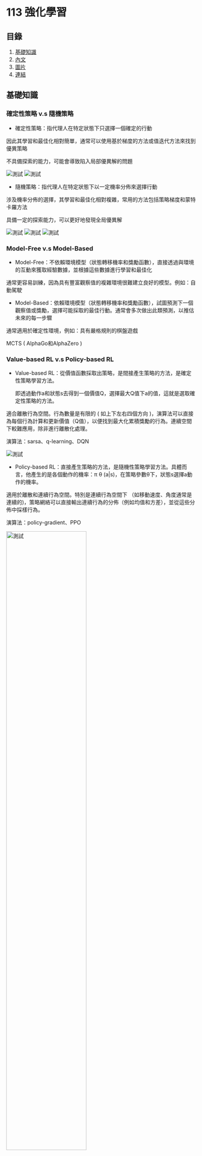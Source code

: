 # 113 強化學習
## 目錄
1. [基礎知識](#基礎知識)
2. [內文](#內文)
3. [圖片](#圖片)
4. [連結](#連結)
   
## 基礎知識

### 確定性策略 v.s 隨機策略
* 確定性策略：指代理人在特定狀態下只選擇一個確定的行動

因此其學習和最佳化相對簡單，通常可以使用基於梯度的方法或值迭代方法來找到優異策略

不具備探索的能力，可能會導致陷入局部優異解的問題

![測試](image/*01.png)
![測試](image/*02.png)

* 隨機策略：指代理人在特定狀態下以一定機率分佈來選擇行動

涉及機率分佈的選擇，其學習和最佳化相對複雜，常用的方法包括策略梯度和蒙特卡羅方法

具備一定的探索能力，可以更好地發現全局優異解

![測試](image/*03.png)
![測試](image/*04.png)
![測試](image/*05.png)

### Model-Free v.s Model-Based
* Model-Free：不依賴環境模型（狀態轉移機率和獎勵函數），直接透過與環境的互動來獲取經驗數據，並根據這些數據進行學習和最佳化

通常更容易訓練，因為具有豐富觀察值的複雜環境很難建立良好的模型。例如：自動駕駛

* Model-Based：依賴環境模型（狀態轉移機率和獎勵函數），試圖預測下一個觀察值或獎勵，選擇可能採取的最佳行動。通常會多次做出此類預測，以推估未來的每一步驟

通常適用於確定性環境，例如：具有嚴格規則的棋盤遊戲

MCTS ( AlphaGo和AlphaZero )

### Value-based RL v.s Policy-based RL
* Value-based RL：從價值函數採取出策略，是間接產生策略的方法，是確定性策略學習方法。
  
  即透過動作a和狀態s去得到一個價值Q，選擇最大Q值下a的值，這就是選取確定性策略的方法。
  
適合離散行為空間。行為數量是有限的 ( 如上下左右四個方向 )，演算法可以直接為每個行為計算和更新價值（Q值），以便找到最大化累積獎勵的行為。連續空間下較難應用，除非進行離散化處理。

演算法：sarsa、q-learning、DQN

![測試](image/*06.png)

* Policy-based RL：直接產生策略的方法，是隨機性策略學習方法。具體而言，他產生的是各個動作的機率：π θ (a|s)，在策略參數θ下，狀態s選擇a動作的機率。

適用於離散和連續行為空間。特別是連續行為空間下 （如移動速度、角度通常是連續的)，策略網絡可以直接輸出連續行為的分佈（例如均值和方差），並從這些分佈中採樣行為。

演算法：policy-gradient、PPO

<img src="image/*07.png" alt="測試" width="65%">

結合Value-based和Policy-based方法，創造出了經典的演員評論家（Actor-Critic、AC）演算法

<img src="image/*08.png" alt="測試" width="50%">

***
### 探索與利用的平衡
* ε-greedy策略

ε 範圍在 [0,1] 之間，用來控制探索的概率

代理人以機率 1-ε 選擇當前優異的行動（利用 Exploitation），以機率 ε 選擇一個隨機行動（探索 Exploration）

在實際應用中，通常會隨著時間逐步減小 ε，這樣智能體在初期可以更多地探索，而在後期逐漸專注於利用現有的知識，從而逐步逼近最優解。

* Softmax

主要作用是將一組輸入值轉換為概率分佈，且總和為1。

Sample 隨機採樣

根據這個概率分佈，從中隨機選擇一個行為。

行為A的概率是0.6，行為B是0.3，行為C是0.1，隨機抽樣會使行為A最有可能被選中，但行為B和C也有機會。

***

### On-policy v.s Off-policy
* On-policy：使用當前的策略來生成數據 ( behavior policy )，並基於這些數據來更新該策略本身 ( target policy )

換句話說，數據收集和學習都在同一個策略上進行，策略和生成數據的來源始終一致。

數據策略一致，策略收斂穩定。因為僅能利用當前策略進行探索，探索的多樣性較低，可能容易陷入局部最優解。

適合在策略需要頻繁更新的情境中使用，例如：遊戲AI

演算法：sarsa

* Off-policy：可以利用其他策略（behavior policy）生成的數據來更新自己想要學習的目標策略 ( target policy )

行為策略和目標策略可以不同，這意味著學習不必依賴當前的策略，而可以從過去的數據或探索性更強的策略中學習。

允許使用過去由其他策略（甚至隨機策略）生成的數據，或通過探索性較高的行為策略來生成更多種類的數據，數據來源較為靈活。行為策略可以與目標策略不同，允許智能體進行更多的探索，從而幫助策略接近全局最優解。但由於兩者的差異，學習過程中可能會產生估計偏差，導致學習效率較低，且算法穩定性較差。

適合需要大量探索的場景，也適合離線數據的利用，例如：醫療決策、離線推薦系統。

演算法：Q-learning、DQN

Model-Free v.s Model-Based → Policy-based RL v.s Value-based

![測試](image/*09.png)

### DDQN(Off-policy) 的脈絡
* DQN
	* Q-Learning 的挑戰：透過估計 Q 值 ( 每個狀態中每個動作的預期獎勵 ) 來最大化累積獎勵的策略。雖然在較簡單的設定中有效，但在具有大型、複雜狀態空間的環境中面臨穩定性和有效性問題。
	* 概念：將 Q-Learning 與深度神經網路結合，以實現在具有高維狀態空間的環境中進行學習。
	* 關鍵創新：
   		* Off-policy：可以利用歷史資料或來自不同策略的資料進行學習。
		* 經驗回放（Experience Replay）：通過儲存代理與環境交互時的經驗，並在訓練過程中隨機從中抽取小批量樣本進行學習打破經驗之間的時間依賴性，減少連續狀態之間的相關性，來增強學習的穩定性。<img src="image/*010.png" alt="測試" width="50%">

  		* 目標網路（Target Network）：單獨的目標網路結構和參數與主網路相同，但它的參數更新頻率較低。用於計算目標 Q 值，目的是增加 Q 值的穩定性。

	* 訓練過程：具體的訓練過程如下：
		1. 初始化 Reply Buffer 和 主/目標網絡
  		2. 代理與環境交互：代理在每一步中根據 ε-greedy 策略選擇 action，以一定機率進行隨機探索，以其他機率選擇當前 Q 值最大的行為。
		* <img src="image/*011.png" alt="測試" width="50%">
		* 訓練初期，探索（exploration）的比重極大，便於收集更豐富的環境資訊；隨著策略收斂，利用（exploitation）已知資訊的比重逐漸增加。
		3. 儲存經驗：每次與環境交互後，將經驗 (st,at,rt+1,st+1)儲存到Reply Buffer。
		4. 隨機抽樣進行訓練：
			* 從重播記憶體中隨機抽取小批量的經驗樣本。
			* 使用目標網路計算目標 Q 值：<img src="image/*012.png" alt="測試" width="25%">
   			* 使用主網絡預測當前 Q 值 Q(s,a)。
			* 最小化損失：通過梯度下降法，將 Q 值預測誤差 <img src="image/*013.png" alt="測試" width="15%">作為損失函數來更新主網絡的參數。
		5. 更新目標網路：每隔一段時間，將主網絡的參數複製到目標網路中，從而保持目標 Q 值的一致性。
	* DDQN 的核心創新在於分離行為選擇和價值評估
		* 解決 DQN 過度高估的 Q 值，導致代理在更新策略時做出次優的行為選擇，從而影響收斂速度。
    		* 核心創新在於分離行為選擇和價值評估
		* 目標網路計算目標 Q 值公式改為：<img src="image/*014.png" alt="測試" width="25%">
	* 結果比較：顯示儘管訓練開始時的動態相似，但雙 DQN 更快地達到了收斂。
<img src="image/*015.png" alt="測試" width="70%">
同時，帶有數值的圖表顯示， DQN 在大多數情況下都會高估動作的值。
<img src="image/*016.png" alt="測試" width="70%">




總表
https://huangwang.github.io/2020/02/10/%E7%AD%96%E7%95%A5%E6%A2%AF%E5%BA%A6%E6%96%B9%E6%B3%95%E7%AC%94%E8%AE%B0/
Value-based RL和Policy-based RL介绍和区别
https://blog.csdn.net/civiljiao/article/details/136042836?spm=1001.2101.3001.6650.4&utm_medium=distribute.pc_relevant.none-task-blog-2%7Edefault%7EBlogCommendFromBaidu%7ERate-4-136042836-blog-103371525.235%5Ev43%5Epc_blog_bottom_relevance_base8&depth_1-utm_source=distribute.pc_relevant.none-task-blog-2%7Edefault%7EBlogCommendFromBaidu%7ERate-4-136042836-blog-103371525.235%5Ev43%5Epc_blog_bottom_relevance_base8&utm_relevant_index=9
無模型（Model-Free）與有模型（Model-Based）強化學習：原理、差異與應用
https://blog.csdn.net/weixin_37410657/article/details/130484679
https://hackmd.io/@shaoeChen/Bywb8YLKS/https%3A%2F%2Fhackmd.io%2F%40shaoeChen%2FSyez2AmFr
Q-learning
https://hackmd.io/@shaoeChen/Bywb8YLKS/https%3A%2F%2Fhackmd.io%2F%40shaoeChen%2FSyqVopoYr

Deep Reinforcement Learning Hands-On: Apply Modern RL Methods, with Deep Q-networks, Value Iteration, Policy Gradients, TRPO, AlphaGo Zero and More(CH6、7)——Maxim Lapan

Deep Reinforcement Learning Hands-On: Apply Modern RL Methods, with Deep Q-networks, Value Iteration, Policy Gradients, TRPO, AlphaGo Zero and More(CH6、7)——Maxim Lapan
演算法於資產配置比較
背景知識
9/15(程式碼)

*1
1. 基於模型的強化學習 (Model Based RL)
(a) 策略迭代演算法 (Policy­Iteration)
尋找最佳策略時迭代更新策略的過程，在有限的馬可夫框架 (FiniteMDP) 下，只有有限數量的策略 (Policy)，故可在有限時間內找到最佳策略和最佳值函數 (Value Function)。

(b) 價值迭代演算法 (Value­Iteration)
可視為策略迭代演算法 (Policy­Iteration) 的簡化演算法，迭代過程中僅對值函數進行迭代更新，因找到最佳值函數等同找到最佳策略，演算法最後收斂的結果應相當於策略迭代演算法。

2. 無模型強化學習 (Model Free RL)
不對環境進行建模進而找到最優的策略，即環境的機率分布為未知下 (無母數) 進行決策。
	(a) 價值基礎之強化學習(Value­Based RL)
		DQN適用範圍還是在低維度、離散的動作空間

***將Q Learning的概念與深度學習相結合。這裡，Q函數不再是一個簡單的表格，而是通過一個深度神經網絡來逼近。神經網絡的輸入是環境的狀態s，輸出是所有可能行動的Q值。
DQN的關鍵創新是有兩個神經網絡：一個是正在訓練的網絡，另一個是固定的目標網絡，用於估計Q值更新公式中的 max𝑎′𝑄(𝑠′,𝑎′)。***

		1 .如果採用把連續動作空間離散化，動作空間則會過大，極難以收斂
		2 .只能給出一個確定性的行動 (Action)，無法給出概率值
	(b) 策略基礎之強化學習(Policy­Based RL)
考慮採用策略梯度的方法後就又引入了策略搜索的問題
i. 隨機性策略：策略輸出的是動作的概率，使用高斯分布對動作進行採樣選擇，即每個動作都有概率被選到。
ii. 確定性策略：策略輸出即是動作。

想在連續行動空間使用 Off­Policy 算法進行優化，可以概率分布中採樣得到確定性策略梯度演算法 (Deterministic Policy Gradient,DPG)，以一定的概率使用隨機策略，而在剩下的情況下使用最優行動。

3.演員評論家演算法
Actor­Critic 演算法之巧思即為讓隨機性策略 (Actor) 及確定性策略 (Critic) 彼此截長補短以實現可權衡偏差與方差的數據驅動模型

	1. 深度確定性策略梯度演算法 (Deep Deterministic Policy Gradient,DDPG)
深度學習神經網絡融合進 DPG 的策略學習方法，相對於 DPG 它改進了以卷積神經網絡作為策略函數 μ 和 Q 函數的模擬，然後使用深度學習的方法來訓練神經網絡，另外 DDPG 同樣與 DQN一樣，使用了兩種技巧,經驗重播和獨立的目標網絡。

	2. 雙延遲的確定性策略深度學習演算法 (Twin Delayed DDPG,TD3)
基礎上進一步提出三項改進方案，裁剪 Double­Q 學習 (Clipped Double­Q
Learning)、延遲策略更新 (Delayed Policy Updates) 及目標策略平滑化 (Target
Policy Smoothing)。
該文獻只簡述該方案分別解決高估 Q 值、Actor 的盲目迭代導致困在次佳解及可能出現錯誤估值 Q 引導下個錯誤策略等問題

	3. 軟性演員評論家演算法 (Soft Actor­Critic,SAC)
以 Off­Policy 的方式優化隨機性策略,它並不是 TD3 的後繼者,但它包含了裁剪 Double­Q 學習之技巧,也包含目標策略平滑的改進,
SAC 最重要的特色是熵正則化 (Entropy Regularization)，隨著訓練次數增加該策略可以最大程度的在預期收益和熵之間進行權衡
熵是策略中隨機性的一種測度，這與探索和利用的權衡關係密切，增加熵會導致更多的探索,從而可以加快之後的學習速度，它還可以防止策略過早收斂到不良的局部最佳解。
DDPG、TD3、SAC在不同市場情境下優劣
觀測值：
基本面數據使用聖路易聯邦準備數據庫 (St. Louis Federal Reserve EconomicData)市場面數據使用雅虎金融 (Yahoo Finance) 數據庫
投資標的數據使用七檔知名的美國 ETF 作為資產池供模型挑選以進行資產配置

從市場面和基本面收集來的特徵資料集，反映市場和經濟的相關資訊

*2

特徵資料的處理包括進行時間序列的資料預處理，將非定態、具自相關的數據轉換為定態且無自相關的數據。
為了確保資料具備統計獨立性及定態性，研究中使用了Durbin-Watson及Augmented Dickey-Fuller檢定方法。
目標、報酬：
獎勵函數 (Reward Function)
投資組合財富增長率最大化

*3

模型特有設定：
模型結構與參數設定對齊原始論文
1.深度確定性策略梯度演算法 (DDPG)
變更軟更新參數 (Tau)，DDPG 模型透過該參數緩慢的更新目標網路，原始論文設定該參數為 0.001，該文獻使用格點搜尋計算法 (Grid Search) 以找出適合應用於金融資產配置的參數值。
變更參數設定後，隨著訓練迭代次數增加，投資組合年化投報率(CAGR) 緩步上升，最大回撤 (MDD) 趨於穩定。

測試發現越是緩慢的更新目標網路，有提升學習穩定度效果，若不進行緩步更新，直接將 Q 網路的參數定期複製到目標網路，將使得每次訓練迭代後與目標偏離程度不斷擴大。

2.雙延遲的確定性策略深度學習演算法 (TD3)
加入了平滑正則化
在確定性策略下，目標易受到函數擬合誤差帶來的影響，進而使方差倍增，該文獻採用了 SARSA 值函數估計方法並加入正則化
其原理認為相似的動作將對應相似的函數值，因此提出在目標動作的小範圍擬合方法論，有效的減少方差以提高模型穩定度。

3.軟性演員評論家演算法 (SAC)
Reward Scale 是 SAC 特有的超參數，該參數意涵是指直接讓獎勵(Reward) 乘以一個常數(Reward Scale,k)，在不破壞獎勵函數的前提下調整獎勵值，從而間接調整 Q 值到合適的水準，∑kri = k∑ri =kQt
其中 Q 為累積收益，該文獻使用 k 為 1000，該數字是依經驗進行調整的適當水準，原論文已有論述僅需讓累計收益的範圍落在正負 1000以內即可，不需要精細調整

儘管如此它仍為本模型最關鍵的超參數，該參數越大隱含更少的 Entropy，將使得 SAC 模型漸近於 DDPG；該參數越小，將使的策略分布趨近於 Uniform，代表此將不利於探索。

結論
此比較有三個前提
第一是模型測試期間為近四年 (2017 年 4 月至 2021 年 4 月)，近四年處於長期多頭市場 (Bull Market) 區間，研究茲將此一區間分割為常態 (Normal) 期間及恐慌 (Crisis) 期間,兩期間皆經歷短期的多空市場
第二是研究盡可能的對齊原始論文的結構及參數設定
第三是本研究使用簡潔直觀的獎勵函數(投資組合財富增長率最大化)進行設計

在不同的市場波動下 (Normal 與 Crisis) 三演算法之特性 (各指標之排序) 並無顯著差異 :

*4
1.績效衡量指標 (Annualized Return，CAGR)以 DDPG 模型最佳
TD3 與 SAC 兩模型相較於 DDPG 皆對結構進行強化以增加模型穩定度及通用性，但可能因此導致模型在績效為主策略的探索上過於保守。

2.風險衡量指標 (Risk Indicator) TD3 與 SAC模型為佳
在市場波動屬常態 (Normal) 期間,TD3 模型表現最佳，
在市場波動屬恐慌(Crisis) 期間，TD3 與 SAC 表現皆名列前茅，無顯著差異，兩模型在風險為主的指標衡量上皆表現優異。

3.風險調整後績效指標 (Sharpe Ratio) DDPG 為最佳
但模型訓練時 (2007 年 3月至 2017 年 3 月)股市為急跌緩漲的特性，測試時股市為 V 型反轉，而模型使用 2007 年 3 月至 2017 年 3 月的資料進行訓練是無法學習捕捉到此以市場實務特性的轉變，故該文獻之 DDPG 模型測試結果雖為最佳，但在此必須載明此一經驗之偏誤。

[27] Lillicrap, T. P., Hunt, J. J., Pritzel, A., Heess, N., Erez, T., Tassa, Y., Silver, D., and
Wierstra, D. Continuous control with deep reinforcement learning. arXiv preprint
arXiv:1509.02971 (2015).
[16] Fujimoto, S., Hoof, H., and Meger, D. Addressing function approximation error
in actor­critic methods. In International Conference on Machine Learning (2018),
PMLR, pp. 1587–1596.
[20] Haarnoja, T., Zhou, A., Abbeel, P., and Levine, S. Soft actor­critic: Off­policy max-
imum entropy deep reinforcement learning with a stochastic actor. In International
Conference on Machine Learning (2018), PMLR, pp. 1861–1870.

應用深度強化學習演算法於資產配置優化之比較

SAC演算法實作
學習如何分配資產權重來最大化收益
資料取得
以新尖牙股為投資組合
取十年期資料(2010/1/1~2020/12/31)
日頻率
對數收益率 (log_return)
更好地處理長期投資的複合增長特性
*5
預處理
使用 ta-lib 技術分析工具包
移動平均線（MA）: 觀察價格的長期趨勢
相對強弱指數（RSI）: 資產是否超買或超賣
順勢指數（CCI）: 
價格是否偏離統計平均值，識別潛在的反轉點
平均趨向指數（ADX）:衡量趨勢的強弱
布林通道（Bollinger Bands）: 
計算價格的上下限，判斷價格是否偏離其平均值
移動平均收斂背離（MACD）: 
衡量價格的動量變化，識別趨勢反轉的信號
協方差矩陣
衡量各資產之間的收益相關性，降低風險

*6


*7
定義投資組合環境
__init__(self, data)：初始化設定
reset(self, seed=None, **kwargs)：重置環境，以便算法重新開始學習
step(self, action)：行進方式
get_obs(self)：獲取觀察值
觀察結果存於 NumPy 陣列

自定義的 PortfolioEnv 類別
模擬一個多資產投資組合的管理環境
通過觀察資產價格和調整投資比例
學習如何最大化資金餘額

*8

*9

建立與訓練
建立與訓練環境
DummyVecEnv 和 Monitor :
加入監控、支持
使環境能夠與強化學習演算法整合
訓練模型
SAC演算法進行強化學習
使用多層感知作為策略網絡
訓練時間設置為10,000個步數
*10

*11
結果分析
actor_loss 
增加，策略還在進行大規模的調整
critic_loss
增加，模型在試圖學習如何評估更複雜的情況
ent_coef (熵係數)
下降，智能體的探索行為減少
ent_coef_loss
負值表明模型的更新趨向於減少動作的隨機性

進一步優化：
增加訓練步數，讓模型在更大範圍內學習
調整熵係數或學習率，讓模型能更快找到最佳策略

*12

*13
測試模型
for _ in range(len(test_data) - 1):
迭代測試資料，模擬多個步驟的投資action
在每個回合，利用訓練好的模型進行預測，並取得投資組合的action
累積總回報

*14

*15
結果分析
Total Rewards : 0
模型未學到有效策略
Final Balance : 1000000
動作沒有實質影響：
可能是因為模型在每一步都選擇了保守的
或無效的投資組合配置
（例如：持有現金不進行投資）。

*16

*17
後續研究改進
訓練次數調整（total_timesteps）
讓模型有更多的時間學習有效的策略
變數(環境、觀測值)、回報調整
變數的增減、調整或引入更多的獎勵訊號(波動率)
模型複雜度調整
考慮增加MLP的層數或每層的神經元數量
超參數調整
調整學習率、探索率
***Reward Scale***
該參數越小，代表此將不利於探索
模型複雜度調整
考慮增加MLP的層數或每層的神經元數量


深度強化學習於投資組合管理交易策略

TDQN操作個股
12/3

基於深度強化學習（Deep Reinforcement Learning，DRL）的交易策略（TDQN），以解決股市中最佳交易決策問題，並最大化夏普比率以平衡收益與風險。

考慮的投資組合由一隻股票和代理現金組成。投資組合價值 vt 由交易代理現金價值 vc t 和股票價值 vs t 組成，後者隨著時間的推移 t 不斷變化。買賣操作只是現金和股票交換。交易代理通過訂單簿與股票市場交互，該訂單簿包含整套買單 （bids） 和賣單 （asks）。
訂單代表市場參與者的交易意願，由價格 p、數量 q 和 s（買入或賣出）組成。要進行交易需要買單和賣單之間匹配，該事件僅在
 *18
時發生。
然後，交易代理面臨著一個非常艱巨的任務，以產生利益：交易什麼、何時、如何、以什麼價格和數量進行交易。

時間軸離散化
一個連續的時間軸分割成一系列固定長度的離散時間步（時間步）的過程。
將交易時間步設為每天一次（每日一次決策），即Δt = 1天。
簡化交易決策模型
限制交易頻率，減少高頻交易所產生的成本
提供足夠的市場變化數據提供模型學習。

交易策略
更新可用的市場資訊
執行策略以採取行動
執行指定交易行動
下次步驟為 t +1 ，迴圈回到步驟 1
*19

最優策略、獎勵函數
折扣因子決定了未來獎勵的重要性。若為0則代理只考慮當前的獎勵，而完全丟棄未來的獎勵。當貼現因子增加時，代理往往會變得更加注重長期。參數應根據所需的行為進行調整。
*20
*21
*22

變數
使用歷史股市日內 HLCV 資料（High-Low-Close-Volume），內部狀態
*23

行動
代理必須回答幾個問題：是否交易、如何交易以及交易多少？
= 在時間步驟 t 購買的股票數量 ( Qt )
at = Qt
可能會出現三種情況：
Qt >0： 代理發佈新的出價訂單購買股票
Qt <0： 代理發佈新的賣單來出售股票
Qt =0： 代理持有不買賣任何股票

行動對內部環境的影響
現金價值更新
*24
股票價值更新
*25
行動空間約束——動作上、下界
現金限制：代理不能買入超過現有現金可支付的股票數量
*26
風險限制：代理持有空頭時需保證其現金足以應對股價波動帶來的風險
*27
*28
*29
檢查是否有足夠的資金回補
有足夠資金 (delta<0)
條件：lowerBound <= 0 表示有足夠資金支持當前的賣空
操作：保持現金餘額（Cash）不變、更新持有價值（Holdings）

無足夠資金，需先進行回補 (delta>=0)
條件：lowerBound > 0 表示資金不足以維持當前賣空，需要回補部分空頭。
操作：計算需要回補的股數：
math.floor(lowerBound)：能根據資金回補的最大股數。
self.numberOfShares：當前賣空的總股數。
回補股數取兩者的較小值
更新剩餘賣空：減去已回補的股數，更新剩餘的賣空股數。
更新現金餘額：現金減去回補股數的成本（包含交易成本）。
更新持有價值：根據剩餘賣空股數和當前收盤價更新持有價值。

*30
*31


*32
簡化動作空間
賣空：賣出持有部分來清空持倉，並額外進一步賣空等量股票；現金限制下的額外賣空
*33
*34
*35
樣本期間
訓練集：2012 年 1 月 1 日至 2017 年 12 月 31 日
測試集：2018 年 1 月 1 日至 2019 年 12 月 31 日
頻率
日內交易，每日做出交易決策測試資料
提出一個由 30 隻股票組成的測試平台，呈現不同的特徵（行業、地區、波動性、流動性等）

*36

研究結果
基準策略：
買進並持有
賣出並持有
移動平均線追蹤趨勢 （TF）
*37
均值回歸與移動平均線 （MR）
*38
良好表現的案例：Apple 
*39
抓住主要趨勢：TDQN 能夠準確檢測市場中的主要趨勢並從中獲益，例如在價格穩
定上漲或下跌時執行相應的買入或賣出操作。
反應性和前瞻性：對趨勢表現出反應性，但在某些高波動時期，代理能根據市場信號（如波動性增加）預測趨勢反轉。
表現受限的案例：Tesla 


*40
主要挑戰——高波動性：Tesla 股票具有顯著的高波動性，增加了交易策略的難度。同時增加的交易頻率導致更高的交易成本和風險。
交易頻率：過於頻繁的交易是導致績效降低的主要原因，顯示 TDQN 在高波動市場中的限制。
測試集上的表現明顯低於訓練集

整體表現
*41
基準策略的表現：
Buy and Hold表現在大多數情況下優於其他基準策略，這與測試期間市場多為牛市有關。
均值回歸、趨勢追蹤表現不佳，特別是在多樣化市場特性中缺乏適應性。
TDQN 的適應能力：與傳統策略相比，TDQN 的主要優勢在於能同時處理多種市場模式，具備更高的靈活性和泛化能力。

重要因子
折扣因子須因所處市場而調適
高 𝛾 適用於穩定市場：模型可能誤判某些短期波動是長期趨勢的開始，代理為不錯過未來回報導致頻繁交易，增加交易成本。
低 𝛾 適用於不穩定市場：過於關注於當下回報，可能錯過長期最大化收益。
交易成本
交易成本越高會使回報減少，進而減少交易頻率。
短期價格波動包含許多噪聲（隨機性），這些噪聲並不反映實際的市場趨勢，高頻交易減少有助於收益增加。
*42
An Application of Deep Reinforcement Learning to Algorithmic Trading
DRIP 深度強化學習 + 社會責任投資（SRI）
一個名為 Deep Responsible Investment Portfolio (DRIP) 的模型，該模型利用深度學習技術和強化學習方法來優化社會責任投資（SRI）組合。在傳統投資組合模型中，財務回報和風險控制是主要考量因素，而DRIP模型同時考慮財務回報和環境、社會、治理（ESG）評分，提供一個兼顧財務績效和社會責任的投資組合優化方案。
資料集：
資料來源：
資料來源包括公司社會責任（CSR）報告、ESG評分、股票歷史價格、財務新聞等數據。
ESG評分來自於公司公佈的環境、社會與治理（ESG）相關的報告和新聞資料，如碳排放、廢棄物管理、員工健康與安全、董事會透明度等。
資料處理：
使用多變量雙向長短期記憶（BiLSTM）神經網絡來處理股價和ESG評分的多變量時間序列預測
不進行數據標準化，直接使用股票的實際回報數據進行模型訓練，避免未來數據範圍的「泄露」。

如果進行標準化處理，特別是針對時間序列數據，模型可能在訓練過程中「學習」到未來數據的範圍。這會導致模型在測試或預測階段表現得不準確，因為模型已經利用了未來信息，這不符合實際市場中預測未來的需求。
使用滑動窗口技術進行滾動預測，將歷史股價資料分割成固定大小的窗口，用於預測未來的股票回報。
滑動窗口技術的概念
滑動窗口技術的基本思路是將時間序列數據（如股票價格）分成固定大小的子集（稱為窗口），並使用這些子集進行模型訓練和未來預測。這種方法可以捕捉到時間序列數據中的短期變化和趨勢，對於金融市場的高波動性特別有效。
具體實施步驟
選擇窗口大小：
首先確定滑動窗口的大小（即時間步數），例如可以選擇5天、10天、30天等。窗口大小的選擇會影響模型的性能，通常需要根據具體的數據特徵和預測需求進行調整。
創建窗口：
將歷史股價資料按時間順序切割成多個固定大小的窗口。例如，對於一個包含100天股價數據的序列，若窗口大小為10，則可以生成的窗口如下：
窗口1：第1天到第10天
窗口2：第2天到第11天
窗口3：第3天到第12天
以此類推，直到第91天到第100天的窗口。
訓練模型：
對於每個窗口，使用該窗口中的數據來訓練預測模型（如LSTM、BiLSTM等）。每個窗口都將作為一次訓練的輸入，以學習過去數據的模式。
進行預測：
使用每個訓練好的模型來預測下一個時間步的股價。例如，若窗口包含第1天到第10天的數據，則預測第11天的股價。
滑動窗口：
當預測完成後，窗口向前滑動一個時間步，然後使用新的窗口數據進行下一次預測。例如，窗口從第2天到第11天的數據進行訓練，預測第12天的股價。
重複進行：
重複以上步驟，直到處理完所有可用的歷史數據。
優點
捕捉短期趨勢：滑動窗口技術能夠捕捉到數據中的短期變化，適合處理股價的高波動性。
靈活性：可以根據不同的時間尺度調整窗口大小，以適應不同的預測需求。
增加數據量：將長時間序列分割成多個窗口，能夠生成更多的訓練樣本，提高模型的泛化能力。
挑戰
計算負擔：隨著窗口的增加，訓練模型所需的計算資源也會增加。
窗口大小的選擇：選擇不合適的窗口大小可能會導致模型性能下降，過小可能無法捕捉長期趨勢，過大則可能會掩蓋短期變化。
比較了 LSTM 和門控循環單元(GRU) 網路等不同 RNN 架構的效能 。建議在類似的序列預測問題中，雙向 LSTM可能是更好的選擇 [8]。雖然具有單向資訊流的 LSTM 和 GRU 可能足以解決大多數序列預測問題，但 BiLSTM 模型會向後讀取一次數據這有助於提高預測準確性，特別是在預測金融時間序列等連續資料時。 

*43
LSTM 是 RNN 的一種。因為其可以接受序列資料、多個輸入、有記憶這些特點，非常適合用來處理文本資料。
「雙向」LSTM。也就是說，在一個序列的輸入中，BiLSTM 能夠同時編碼由前至後的訊息和由後至前的訊息。
這種能力在文本或情緒的分析時是非常有用的。假設有個句子是：「今天晚上的＿＿＿＿＿很好聽，令人回味無窮。」若是只從前向推測，可能的候選就非常多，有晚餐、聚會、音樂會、月亮......然而，若將後向的編碼考慮進來，在以上的選項中就只有「音樂會」是最有可能的，顯而易見，範圍縮小了許多。
TF Keras Tutorial - Bi LSTM, Glove, GRU
Next Word Prediction BI-LSTM tutorial easy way
https://ithelp.ithome.com.tw/articles/10298511

變數：
	價格數據：包含股價、ESG評分、波動率等，這些變數用於預測未來的股票回報並優化投資組合。
股價資料用來進行時間序列預測，ESG評分用於投資組合的多目標優化，權衡財務回報與社會責任。
狀態空間（State Space）：包含帳戶餘額、股票持有數量、股票價格、技術指標等。
動作空間（Action Space）：包括買、賣或持有股票的操作，動作可以表示為買賣不同數量的股票。
獎勵函數（Reward Function）：
獎勵函數同時考慮投資組合的財務回報和ESG評分：
財務回報部分基於投資組合價值的增長。
ESG獎勵部分基於組合中公司ESG評分的加權平均。
總獎勵函數是一個多目標函數，平衡回報和ESG表現。
研究結果：
DRIP模型經過30年的100隻股票數據測試，顯示其在財務回報和社會責任方面均優於傳統的投資組合模型。與僅考慮財務回報的模型相比，DRIP能夠同時實現高ESG評分和穩定的財務增長，為投資者提供了一個更符合現代社會責任需求的投資方案。
結論：
DRIP模型通過結合多變量BiLSTM和深度強化學習，成功優化了社會責任投資組合，解決了傳統投資組合優化模型無法同時處理財務回報與社會責任問題的局限。未來的研究可以探索該模型在不同市場或資產類別上的應用，並進一步加強ESG評分的影響，幫助投資者在可持續發展與財務回報間取得平衡。
Deep learning for decision making and the optimization of socially responsible investments and portfolio
深度強化學習庫
10/15
一個名為FinRL的開源深度強化學習庫，專門用於自動化股票交易策略。此庫提供了多種 DRL 算法和交易環境，幫助使用者簡化開發過程，並通過回測來評估策略性能。
https://github.com/AI4Finance-Foundation

資料集：
資料來源：
FinRL 使用來自六大股票指數的歷史市場數據，包括 NASDAQ-100、道瓊工業指數（DJIA）、標普500（S&P 500）、恆生指數（HSI）、滬深300（CSI 300）等。
	資料處理：
基於 OpenAI Gym 框架模擬金融市場環境。資料包括日間數據、每小時數據和分鐘數據，並通過技術指標（如移動平均線、相對強弱指數）進行強化學習模型的訓練。資料被組織成時間序列。
	變數：
價格數據：開盤價、收盤價、最高價、最低價等，用於追蹤市場波動。
技術指標：MACD（移動平均線收斂/發散指標）、RSI（相對強弱指數）等，用於捕捉市場的技術趨勢。
狀態空間（State Space）：包含帳戶餘額、股票持有數量、股票價格、技術指標等。
動作空間（Action Space）：包括買、賣或持有股票的操作，動作可以表示為買賣不同數量的股票。
獎勵函數（Reward Function）：如投資組合價值變化、投資組合日誌回報率、夏普比率等，來評估每個交易決策的效果。

研究結果：
研究展示了FinRL在多種應用場景下的效果，包括單隻股票交易、多隻股票交易以及投資組合配置。FinRL庫集成了多種DRL算法，如 DQN、DDPG、PPO、SAC、A2C 和 TD3 等。實驗結果表明，該庫能夠有效地模擬真實市場條件，並幫助用戶設計出穩健的自動化交易策略。

結論：
FinRL為量化金融提供一個靈活且易於上手的開源工具，能幫助初學者和研究人員快速開發和測試自動化股票交易策略。該工具的模塊化設計和標準化交易環境簡化強化學習在金融應用中的複雜性，促進研究和實踐中的策略比較與調整。未來可以擴展FinRL至更多資產類別（如期貨、債券等）以及更加複雜的市場條件，並進一步優化風險管理和交易成本的考量。

*********************************************************************************************************
基於OpenAI Gym框架構建的交易模擬環境 
主要是用來模擬真實的金融市場環境，讓強化學習代理（DRL agents）可以在這樣的環境中學習、訓練並進行決策

1. 三層架構：環境層、代理層和應用層
FinRL 的架構分為三層：

環境層：模擬金融市場環境，提供真實的市場數據，並基於時間推進進行模擬交易。
代理層：包括多種深度強化學習（DRL）算法，這些代理負責根據當前的市場狀態進行買賣決策。
應用層：包含具體的交易應用，如單隻股票交易、多隻股票交易和投資組合配置。
*44
金融市場環境的模擬
在OpenAI Gym框架下，FinRL 將金融市場模擬成一個馬爾可夫決策過程（MDP），該過程有以下核心組成部分：
*45
狀態空間（State Space）
狀態空間定義了交易代理能夠觀察到的市場信息。這些信息用於幫助代理了解當前市場狀況，做出決策。包括：
賬戶餘額：賬戶當前的現金餘額。
持有股票數量：代理當前擁有的每隻股票的數量。
股價：股票的開盤價、最高價、最低價和收盤價。
技術指標：例如移動平均線（MACD）、相對強弱指數（RSI）等。
成交量：每隻股票的成交量。
行為空間（Action Space）
行為空間定義了代理在每個時間步驟中可以做出的行為選擇。這些行為包括：
買入：買入某隻股票。
賣出：賣出某隻股票。
持有：保持現有倉位不變。 行為還可以具體化為買賣的股票數量，如 "買入10股AAPL" 或 "賣出10股AAPL"。
獎勵函數（Reward Function）
獎勵函數是代理學習的核心，指引代理做出有利於最大化長期回報的行為。常見的獎勵函數包括：
投資組合價值變化：根據行動前後投資組合的價值變化來計算獎勵。
對數回報率：計算投資組合的對數回報率。
夏普比率：將回報標準化為風險調整後的度量（如 $S_T = \frac{mean(R_t)}{std(R_t)}$）。
時間驅動的模擬
該環境基於時間推進進行模擬，根據預設的時間粒度（如天、時、分鐘）來模擬股票交易過程。代理每隔一個時間步驟觀察市場數據，然後做出決策。此過程會持續直到模擬結束。
模塊化設計
每層架構都設計為模塊化，允許用戶選擇特定的模塊進行交易任務的定制。例如，用戶可以在代理層選擇不同的DRL算法（如DQN、DDPG、PPO等），或在環境層選擇不同的市場數據集來進行回測。
資料集與市場環境
FinRL 提供了標準的市場數據集來模擬不同的交易環境，這些數據集包括NASDAQ-100、道瓊工業指數、標普500、恒生指數、滬深300等。這些資料集被預處理為符合模擬需求的格式，如每天、每小時或每分鐘的價格和交易量數據，代理在這些資料集上進行訓練和測試。
市場摩擦的處理
FinRL環境中還加入了真實市場中的摩擦因素，如：
交易成本：每次交易會扣除一定比例的手續費。
市場流動性：考慮市場流動性對價格波動的影響。
在代理進行買賣決策時，可以根據市場交易量和代理的交易量來動態調整實際執行價格。例如，當代理執行大量買入操作時，股價會隨著流動性的減少而上漲，導致代理以更高價格買入。
風險厭惡程度：允許代理根據投資者的風險偏好進行決策調整。
在獎勵函數中加入風險調整的參數。風險厭惡程度可以通過風險調整後的回報（如夏普比率）來實現，這樣代理會根據風險厭惡參數進行權衡，最大化風險調整後的收益而非僅僅是絕對收益。
FinRL: A Deep Reinforcement Learning Library for Automated Stock Trading in Quantitative Finance
景氣循環與資產配置
12/17
研究工具與方法：
採用頻譜分析（Spectral Analysis）檢視景氣循環與資產價格的循環
使用Baxter-King與Christiano-Fitzgerald濾波器分離經濟時間序列中的不同頻率訊號
主要發現：
市場的循環行為：
債券、股票、商品市場與景氣循環的週期長度均在3.5至7.5年之間。
這些市場提出了顯著的領先與落後的關係：
景氣循環領先於商品市場，卻落後於債券與股票市場。
*46
債券市場又領先商品市場。
基金的循環特性：
不同種類的基金（如債券型、科技型）都存在類似的循環現象
基金間有三組領先或落後關係：
基金債券型基金領先股票型，股票型基金領先能源型基金
貨幣型基金領先地產型基金
經濟大蕭條與金融海嘯：
Kitchin、Juglar及Kuznets循環同時 進入收縮期是造成1930年經濟大蕭條以及2008年全球金融海嘯的共同原因之一
應該在經濟達到低谷之前增加股票放空，然後在經濟達到頂峰之前轉向商品資產，然後在經濟衰退的大部分時間里轉向債券。
只有股票和債券的策略類似於 Siegel （1991），他已經表明，在商業周期的轉捩點之前，通過在債券和股票之間切換，可以顯著提高投資組合的回報。
股票、債券、大宗商品
Bennchmark:擴張時股票，衰退時債券
在商業週期高峰期前 6 個月轉向大宗商品，然後在峰值後 2 個月轉向債券，然後在低谷前 6 個月轉向債券的平均回報率。
景氣循環四個階段與資產表現
復甦期 (Recovery)
表現最佳：股票市場(利率低，企業獲利改善，推升股市上漲)
表現較弱：商品市場(投資需求尚未完全恢復，商品市場仍疲弱)
其他：債券市場(利率低支撐債券價格，但表現開始趨於平穩)
擴張期 (Expansion)
表現最佳：股票市場(經濟增長加速，企業利潤擴大，股市持續走強)
表現較強：商品市場(需求增加推高商品價格)
表現較弱：債券市場(利率上升，壓制債券表現)
減速期 (Slowdown)
表現最佳：商品市場(通脹壓力上升，商品價格仍強勁)
表現較弱：股票市場(經濟增長放緩，利潤縮減，股市轉弱)
其他：債券市場(隨著經濟減速和利率下降，債券市場表現逐漸好轉)
衰退期 (Recession)
表現最佳：債券市場(利率下降，推升債券價格)
表現較強：股票市場（接近底部時開始回升）投資者對經濟復甦的預期提升股市表現。
表現較弱：商品市場(經濟活動低迷，需求減弱，壓制商品價格)

資產配置策略建議
復甦期 (Recovery)
增加股票配置、保持債券配置、避免配置商品
擴張期 (Expansion)
保持股票高配置、逐步增加商品配置、減少債券配置
減速期 (Slowdown)
轉向商品市場、減少股票配置、適度增加債券配置
衰退期 (Recession)
增加債券配置、適度增持股票、減少商品配置*47
景氣循環、通貨膨脹衡量及聯邦資金利率期貨三論





